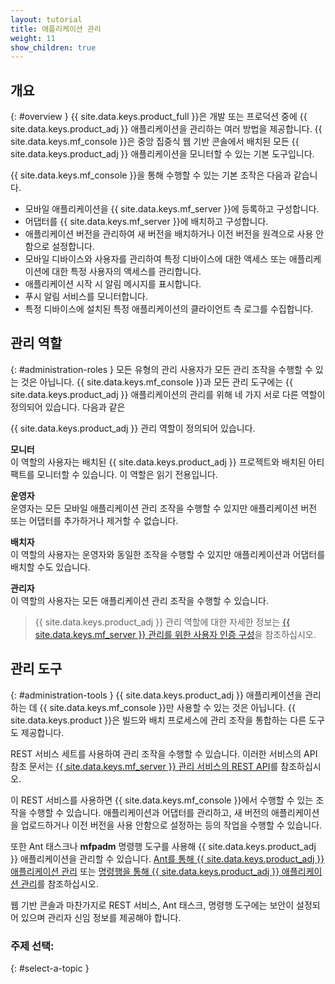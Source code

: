 ```yaml
---
layout: tutorial
title: 애플리케이션 관리
weight: 11
show_children: true
---
```

## 개요
{: #overview }
{{ site.data.keys.product_full }}은 개발 또는 프로덕션 중에 {{ site.data.keys.product_adj }} 애플리케이션을 관리하는 여러 방법을 제공합니다. {{ site.data.keys.mf_console }}은 중앙 집중식 웹 기반 콘솔에서 배치된 모든 {{ site.data.keys.product_adj }} 애플리케이션을 모니터할 수 있는 기본 도구입니다. 

{{ site.data.keys.mf_console }}을 통해 수행할 수 있는 기본 조작은 다음과 같습니다. 

* 모바일 애플리케이션을 {{ site.data.keys.mf_server }}에 등록하고 구성합니다. 
* 어댑터를 {{ site.data.keys.mf_server }}에 배치하고 구성합니다. 
* 애플리케이션 버전을 관리하여 새 버전을 배치하거나 이전 버전을 원격으로 사용 안함으로 설정합니다. 
* 모바일 디바이스와 사용자를 관리하여 특정 디바이스에 대한 액세스 또는 애플리케이션에 대한 특정 사용자의 액세스를 관리합니다. 
* 애플리케이션 시작 시 알림 메시지를 표시합니다. 
* 푸시 알림 서비스를 모니터합니다. 
* 특정 디바이스에 설치된 특정 애플리케이션의 클라이언트 측 로그를 수집합니다. 

## 관리 역할
{: #administration-roles }
모든 유형의 관리 사용자가 모든 관리 조작을 수행할 수 있는 것은 아닙니다. {{ site.data.keys.mf_console }}과 모든 관리 도구에는 {{ site.data.keys.product_adj }} 애플리케이션의 관리를 위해 네 가지 서로 다른 역할이 정의되어 있습니다. 다음과 같은

{{ site.data.keys.product_adj }} 관리 역할이 정의되어 있습니다. 

**모니터**  
이 역할의 사용자는 배치된 {{ site.data.keys.product_adj }} 프로젝트와 배치된 아티팩트를 모니터할 수 있습니다. 이 역할은 읽기 전용입니다. 

**운영자**  
운영자는 모든 모바일 애플리케이션 관리 조작을 수행할 수 있지만 애플리케이션 버전 또는 어댑터를 추가하거나 제거할 수 없습니다. 

**배치자**  
이 역할의 사용자는 운영자와 동일한 조작을 수행할 수 있지만 애플리케이션과 어댑터를 배치할 수도 있습니다. 

**관리자**  
이 역할의 사용자는 모든 애플리케이션 관리 조작을 수행할 수 있습니다. 

> {{ site.data.keys.product_adj }} 관리 역할에 대한 자세한 정보는 [{{ site.data.keys.mf_server }} 관리를 위한 사용자 인증 구성](../installation-configuration/production/server-configuration/#configuring-user-authentication-for-mobilefirst-server-administration)을 참조하십시오.

## 관리 도구
{: #administration-tools }
{{ site.data.keys.product_adj }} 애플리케이션을 관리하는 데 {{ site.data.keys.mf_console }}만 사용할 수 있는 것은 아닙니다. {{ site.data.keys.product }}은 빌드와 배치 프로세스에 관리 조작을 통합하는 다른 도구도 제공합니다. 

REST 서비스 세트를 사용하여 관리 조작을 수행할 수 있습니다. 이러한 서비스의 API 참조 문서는 [{{ site.data.keys.mf_server }} 관리 서비스의 REST API](../api/rest/administration-service/)를 참조하십시오. 

이 REST 서비스를 사용하면 {{ site.data.keys.mf_console }}에서 수행할 수 있는 조작을 수행할 수 있습니다. 애플리케이션과 어댑터를 관리하고, 새 버전의 애플리케이션을 업로드하거나 이전 버전을 사용 안함으로 설정하는 등의 작업을 수행할 수 있습니다. 

또한 Ant 태스크나 **mfpadm** 명령행 도구를 사용해 {{ site.data.keys.product_adj }} 애플리케이션을 관리할 수 있습니다. [Ant를 통해 {{ site.data.keys.product_adj }} 애플리케이션 관리](using-ant) 또는 [명령행을 통해 {{ site.data.keys.product_adj }} 애플리케이션 관리](using-cli)를 참조하십시오. 

웹 기반 콘솔과 마찬가지로 REST 서비스, Ant 태스크, 명령행 도구에는 보안이 설정되어 있으며 관리자 신임 정보를 제공해야 합니다. 

### 주제 선택:
{: #select-a-topic }
